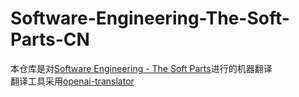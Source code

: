 # Software-Engineering-The-Soft-Parts-CN

本仓库是对[Software Engineering - The Soft Parts](https://addyosmani.com/blog/software-engineering-soft-parts/)进行的机器翻译  
翻译工具采用[openai-translator](https://github.com/yetone/openai-translator)

